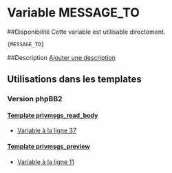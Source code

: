# Variable MESSAGE_TO

##Disponibilité
Cette variable est utilisable directement.

```html
{MESSAGE_TO}
```

##Description
[Ajouter une description](https://fa-tvars.appspot.com/var/MESSAGE_TO)

## Utilisations dans les templates

### Version phpBB2

#### [Template privmsgs_read_body](subsilver/privmsgs_read_body.md#readme)
* [Variable &agrave; la ligne 37](../subsilver/privmsgs_read_body.tpl#L37)

#### [Template privmsgs_preview](subsilver/privmsgs_preview.md#readme)
* [Variable &agrave; la ligne 11](../subsilver/privmsgs_preview.tpl#L11)